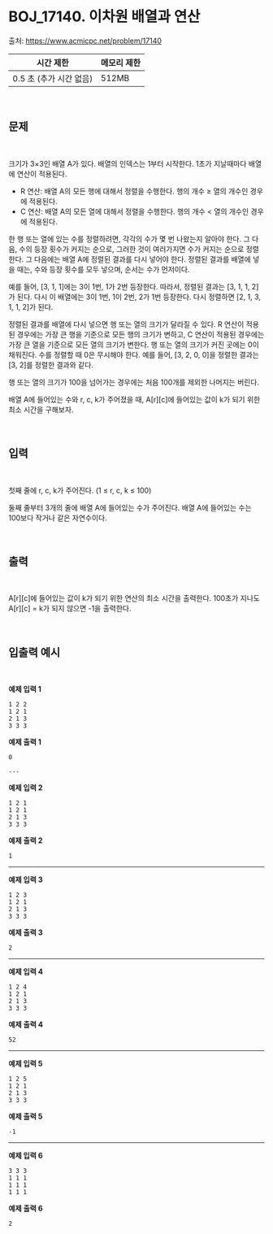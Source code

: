 # BOJ_17140. 이차원 배열과 연산


출처: https://www.acmicpc.net/problem/17140


|   시간 제한   |   메모리 제한 |
|   ---       |     ---    |
|   0.5 초 (추가 시간 없음)     |    512MB     |

<br>

## 문제

<br>

크기가 3×3인 배열 A가 있다. 배열의 인덱스는 1부터 시작한다. 1초가 지날때마다 배열에 연산이 적용된다.

- R 연산: 배열 A의 모든 행에 대해서 정렬을 수행한다. 행의 개수 ≥ 열의 개수인 경우에 적용된다.
- C 연산: 배열 A의 모든 열에 대해서 정렬을 수행한다. 행의 개수 < 열의 개수인 경우에 적용된다.

한 행 또는 열에 있는 수를 정렬하려면, 각각의 수가 몇 번 나왔는지 알아야 한다. 그 다음, 수의 등장 횟수가 커지는 순으로, 그러한 것이 여러가지면 수가 커지는 순으로 정렬한다. 그 다음에는 배열 A에 정렬된 결과를 다시 넣어야 한다. 정렬된 결과를 배열에 넣을 때는, 수와 등장 횟수를 모두 넣으며, 순서는 수가 먼저이다.

예를 들어, [3, 1, 1]에는 3이 1번, 1가 2번 등장한다. 따라서, 정렬된 결과는 [3, 1, 1, 2]가 된다. 다시 이 배열에는 3이 1번, 1이 2번, 2가 1번 등장한다. 다시 정렬하면 [2, 1, 3, 1, 1, 2]가 된다.

정렬된 결과를 배열에 다시 넣으면 행 또는 열의 크기가 달라질 수 있다. R 연산이 적용된 경우에는 가장 큰 행을 기준으로 모든 행의 크기가 변하고, C 연산이 적용된 경우에는 가장 큰 열을 기준으로 모든 열의 크기가 변한다. 행 또는 열의 크기가 커진 곳에는 0이 채워진다. 수를 정렬할 때 0은 무시해야 한다. 예를 들어, [3, 2, 0, 0]을 정렬한 결과는 [3, 2]를 정렬한 결과와 같다.

행 또는 열의 크기가 100을 넘어가는 경우에는 처음 100개를 제외한 나머지는 버린다.

배열 A에 들어있는 수와 r, c, k가 주어졌을 때, A[r][c]에 들어있는 값이 k가 되기 위한 최소 시간을 구해보자.



<br>

## 입력

<br>

첫째 줄에 r, c, k가 주어진다. (1 ≤ r, c, k ≤ 100)

둘째 줄부터 3개의 줄에 배열 A에 들어있는 수가 주어진다. 배열 A에 들어있는 수는 100보다 작거나 같은 자연수이다.


<br>

## 출력

<br>

A[r][c]에 들어있는 값이 k가 되기 위한 연산의 최소 시간을 출력한다. 100초가 지나도 A[r][c] = k가 되지 않으면 -1을 출력한다.


<br>

## 입출력 예시

<br>










**예제 입력 1**
```
1 2 2
1 2 1
2 1 3
3 3 3
```
**예제 출력 1** 
```
0

---

```
**예제 입력 2** 
```
1 2 1
1 2 1
2 1 3
3 3 3
```
**예제 출력 2** 
```
1
```

---

**예제 입력 3**
```
1 2 3
1 2 1
2 1 3
3 3 3
```
**예제 출력 3**
```
2
```

---

**예제 입력 4**
```
1 2 4
1 2 1
2 1 3
3 3 3
```
**예제 출력 4**
```
52
```

---

**예제 입력 5**
```
1 2 5
1 2 1
2 1 3
3 3 3
```
**예제 출력 5**
```
-1
```

---

**예제 입력 6**
```
3 3 3
1 1 1
1 1 1
1 1 1
```
**예제 출력 6**
```
2
```